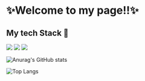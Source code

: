 # ✨Welcome to my page!!✨
## My tech Stack 📕
<img src="https://img.shields.io/badge/Java-orange?style=plastic&logo=Java&logoColor=white"/>
<img src="https://img.shields.io/badge/Java-orange?style=plastic&logo=Spring Boot&logoColor=white"/>
<img src="https://img.shields.io/badge/MySQL-informational?style=plastic&logo=MySQL&logoColor=white"/>

![Anurag's GitHub stats](https://github-readme-stats.vercel.app/api?username=hyeon330&show_icons=true&theme=tokyonight)

![Top Langs](https://github-readme-stats.vercel.app/api/top-langs/?username=hyeon330&layout=compact&theme=tokyonight)
  
  


<!--
**Hyeon330/hyeon330** is a ✨ _special_ ✨ repository because its `README.md` (this file) appears on your GitHub profile.

Here are some ideas to get you started:

- 🔭 I’m currently working on ...
- 🌱 I’m currently learning ...
- 👯 I’m looking to collaborate on ...
- 🤔 I’m looking for help with ...
- 💬 Ask me about ...
- 📫 How to reach me: ...
- 😄 Pronouns: ...
- ⚡ Fun fact: ...
-->
